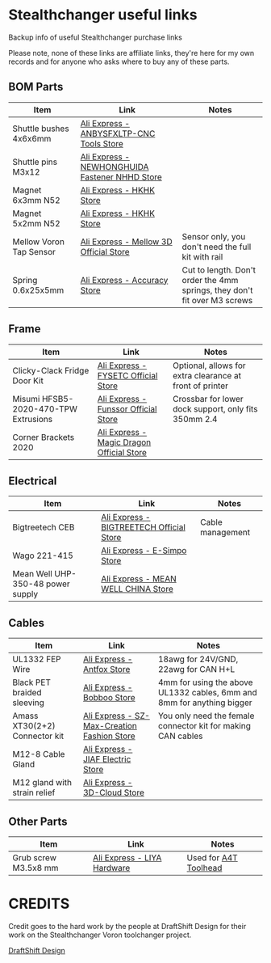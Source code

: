 # Stealthchanger useful links
Backup info of useful Stealthchanger purchase links

Please note, none of these links are affiliate links, they're here for my own records and for anyone who asks where to buy any of these parts.

## BOM Parts
| Item                                  | Link                                                                                                    | Notes |
| ------------------------------------- | ------------------------------------------------------------------------------------------------------- | ----- |
| Shuttle bushes 4x6x6mm                | [Ali Express - ANBYSFXLTP-CNC Tools Store](https://www.aliexpress.com/item/1005005335880614.html)       | |
| Shuttle pins M3x12                    | [Ali Express - NEWHONGHUIDA Fastener NHHD Store](https://www.aliexpress.com/item/1005004255703769.html) | |
| Magnet 6x3mm N52                      | [Ali Express - HKHK Store](https://www.aliexpress.com/item/1005001542593396.html)                       | |
| Magnet 5x2mm N52                      | [Ali Express - HKHK Store](https://www.aliexpress.com/item/1005001384305735.html)                       | |
| Mellow Voron Tap Sensor               | [Ali Express - Mellow 3D Official Store](https://www.aliexpress.com/item/1005005507129046.html)         | Sensor only, you don't need the full kit with rail |
| Spring 0.6x25x5mm                     | [Ali Express - Accuracy Store](https://www.aliexpress.com/item/1005003784805422.html)                   | Cut to length. Don't order the 4mm springs, they don't fit over M3 screws |

## Frame
| Item                                  | Link                                                                                                    | Notes  |
| ------------------------------------- | ------------------------------------------------------------------------------------------------------- | ------ |
| Clicky-Clack Fridge Door Kit          | [Ali Express - FYSETC Official Store](https://www.aliexpress.com/item/1005006588124977.html)            | Optional, allows for extra clearance at front of printer |
| Misumi HFSB5-2020-470-TPW Extrusions  | [Ali Express - Funssor Official Store](https://www.aliexpress.com/item/1005005927980822.html)           | Crossbar for lower dock support, only fits 350mm 2.4 |
| Corner Brackets 2020                  | [Ali Express - Magic Dragon Official Store](https://www.aliexpress.com/item/1005003095537498.html)      | |

## Electrical
| Item                                  | Link                                                                                                    | Notes  |
| ------------------------------------- | ------------------------------------------------------------------------------------------------------- | ------ |
| Bigtreetech CEB                       | [Ali Express - BIGTREETECH Official Store](https://www.aliexpress.com/item/1005007013416725.html)       | Cable management |
| Wago 221-415                          | [Ali Express - E-Simpo Store](https://www.aliexpress.com/item/32773272682.html)                         | |
| Mean Well UHP-350-48 power supply     | [Ali Express - MEAN WELL CHINA Store](https://www.aliexpress.com/item/4000742784462.html)               | |

## Cables
| Item                                  | Link                                                                                                    | Notes  |
| ------------------------------------- | ------------------------------------------------------------------------------------------------------- | ------ |
| UL1332 FEP Wire                       | [Ali Express - Antfox Store](https://www.aliexpress.com/item/1005001986388025.html)                     | 18awg for 24V/GND, 22awg for CAN H+L |
| Black PET braided sleeving            | [Ali Express - Bobboo Store](https://www.aliexpress.com/item/1005005982117803.html)                     | 4mm for using the above UL1332 cables, 6mm and 8mm for anything bigger |
| Amass XT30(2+2) Connector kit         | [Ali Express - SZ-Max-Creation Fashion Store](https://www.aliexpress.com/item/1005005380569550.html)    | You only need the female connector kit for making CAN cables |
| M12-8 Cable Gland                     | [Ali Express - JIAF Electric Store](https://www.aliexpress.com/item/1005003093251442.html)              | |
| M12 gland with strain relief          | [Ali Express - 3D-Cloud Store](https://www.aliexpress.com/item/1005005407810281.html)                   | |

## Other Parts
| Item                                  | Link                                                                                                    | Notes  |
| ------------------------------------- | ------------------------------------------------------------------------------------------------------- | ------ |
| Grub screw M3.5x8 mm                  | [Ali Express - LIYA Hardware](https://www.aliexpress.com/item/32865464785.html)                         | Used for [A4T Toolhead](https://github.com/DraftShift/ModularDock/tree/main/UserMods/dudewithan02/A4T-Magnet-Docks) |


# CREDITS

Credit goes to the hard work by the people at DraftShift Design for their work on the Stealthchanger Voron toolchanger project.

[DraftShift Design](https://github.com/DraftShift)
